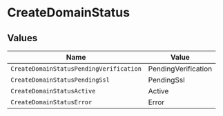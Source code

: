 # CreateDomainStatus


## Values

| Name                                    | Value                                   |
| --------------------------------------- | --------------------------------------- |
| `CreateDomainStatusPendingVerification` | PendingVerification                     |
| `CreateDomainStatusPendingSsl`          | PendingSsl                              |
| `CreateDomainStatusActive`              | Active                                  |
| `CreateDomainStatusError`               | Error                                   |